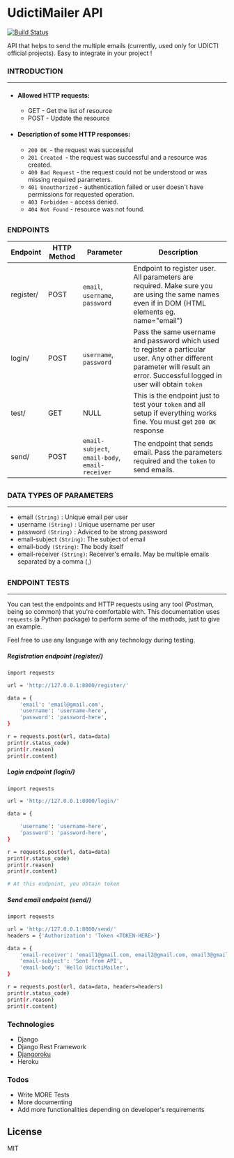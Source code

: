 # UdictiMailer API


[![Build Status](https://travis-ci.org/joemccann/dillinger.svg?branch=master)](https://github.com/maen08)

API that helps to send the multiple emails (currently, used only for UDICTI official projects). Easy to integrate in your project !



### INTRODUCTION
---
- #### Allowed HTTP requests:

  - GET - Get the list of resource
  - POST - Update the resource


- #### Description of some HTTP responses:

  - `200 OK `- the request was successful 
  - `201 Created `- the request was successful and a resource was created.
  - `400 Bad Request` - the request could not be understood or was missing required parameters.
  - `401 Unauthorized` - authentication failed or user doesn't have permissions for requested operation.
  - `403 Forbidden` - access denied.
  - `404 Not Found` - resource was not found.

##
##

### ENDPOINTS

Endpoint | HTTP Method | Parameter | Description
| ------ | ------ | ------ | ------ |
| register/ | POST | `email`, `username`, `password` | Endpoint to register user. All parameters are required. Make sure you are using the same names even if in DOM (HTML elements eg. name="email")
| login/ | POST | `username`, `password` | Pass the same username and password which used to register a particular user. Any other different parameter will result an error. Successful logged in user will obtain `token`
| test/ |GET | NULL | This is the endpoint just to test your `token` and all setup if everything works fine. You must get `200 OK` response
| send/ | POST | `email-subject`, `email-body`, `email-receiver` | The endpoint that sends email. Pass the parameters required and the `token` to send emails.

##
##

### DATA TYPES OF PARAMETERS
---
- email `(String)` : Unique email per user
-  username `(String)` : Unique username per user
-   password `(String)` : Adviced to be strong password
-   email-subject `(String)`: The subject of email
-   email-body `(String)`: The body itself
-   email-receiver `(String)`: Receiver's emails. May be multiple emails separated by a comma (,)

##
##

### ENDPOINT TESTS
---
You can test the endpoints and HTTP requests using any tool (Postman, being so common) that you're comfortable with. This documentation uses `requests` (a Python package) to perform some of the methods, just to give an example.

Feel free to use any language with any technology during testing.

##### Registration endpoint (register/)

```sh
import requests

url = 'http://127.0.0.1:8000/register/'

data = {
    'email': 'email@gmail.com', 
    'username': 'username-here',
    'password': 'password-here',
}

r = requests.post(url, data=data)
print(r.status_code)
print(r.reason)
print(r.content)
```


##### Login endpoint (login/)

```sh
import requests

url = 'http://127.0.0.1:8000/login/'

data = {

    'username': 'username-here',
    'password': 'password-here',
}

r = requests.post(url, data=data)
print(r.status_code)
print(r.reason)
print(r.content)

# At this endpoint, you obtain token
```


##### Send email endpoint (send/)
```sh
import requests

url = 'http://127.0.0.1:8000/send/'
headers = {'Authorization': 'Token <TOKEN-HERE>'}

data = {
    'email-receiver': 'email1@gmail.com, email2@gmail.com, email3@gmail.com',
    'email-subject': 'Sent from API',
    'email-body': 'Hello UdictiMailer',
}

r = requests.post(url, data=data, headers=headers)
print(r.status_code)
print(r.reason)
print(r.content)
```
### Technologies
- Django
- Django Rest Framework
- [Djangoroku](https://pypi.org/project/djangoroku/)
- Heroku


### Todos

 - Write MORE Tests
 - More documenting
 - Add more functionalities depending on developer's requirements
 

License
----

MIT

